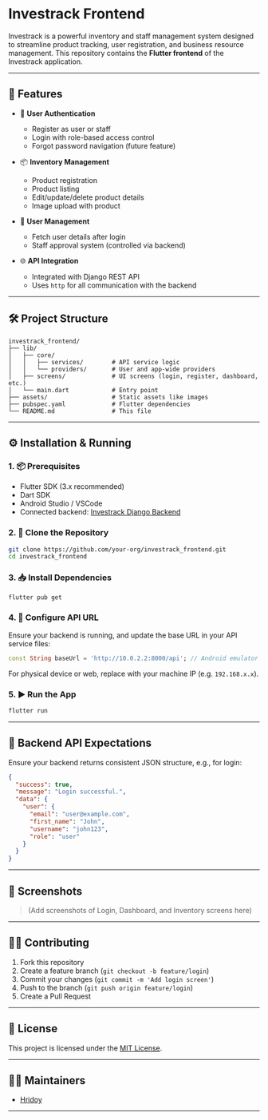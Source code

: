 # Investrack Frontend

Investrack is a powerful inventory and staff management system designed to streamline product tracking, user registration, and business resource management. This repository contains the **Flutter frontend** of the Investrack application.

---

## 🚀 Features

- 🔐 **User Authentication**
  - Register as user or staff
  - Login with role-based access control
  - Forgot password navigation (future feature)

- 📦 **Inventory Management**
  - Product registration
  - Product listing
  - Edit/update/delete product details
  - Image upload with product

- 👥 **User Management**
  - Fetch user details after login
  - Staff approval system (controlled via backend)

- 🌐 **API Integration**
  - Integrated with Django REST API
  - Uses `http` for all communication with the backend

---

## 🛠️ Project Structure

```
investrack_frontend/
├── lib/
│   ├── core/
│   │   ├── services/        # API service logic
│   │   └── providers/       # User and app-wide providers
│   ├── screens/             # UI screens (login, register, dashboard, etc.)
│   └── main.dart            # Entry point
├── assets/                  # Static assets like images
├── pubspec.yaml             # Flutter dependencies
└── README.md                # This file
```

---

## ⚙️ Installation & Running

### 1. 📦 Prerequisites

- Flutter SDK (3.x recommended)
- Dart SDK
- Android Studio / VSCode
- Connected backend: [Investrack Django Backend](https://github.com/your-org/investrack_backend)

### 2. 🧪 Clone the Repository

```bash
git clone https://github.com/your-org/investrack_frontend.git
cd investrack_frontend
```

### 3. 📥 Install Dependencies

```bash
flutter pub get
```

### 4. 🔧 Configure API URL

Ensure your backend is running, and update the base URL in your API service files:

```dart
const String baseUrl = 'http://10.0.2.2:8000/api'; // Android emulator
```

For physical device or web, replace with your machine IP (e.g. `192.168.x.x`).

### 5. ▶️ Run the App

```bash
flutter run
```

---

## 🧪 Backend API Expectations

Ensure your backend returns consistent JSON structure, e.g., for login:

```json
{
  "success": true,
  "message": "Login successful.",
  "data": {
    "user": {
      "email": "user@example.com",
      "first_name": "John",
      "username": "john123",
      "role": "user"
    }
  }
}
```

---

## 📸 Screenshots

> (Add screenshots of Login, Dashboard, and Inventory screens here)

---

## 🙋‍♂️ Contributing

1. Fork this repository
2. Create a feature branch (`git checkout -b feature/login`)
3. Commit your changes (`git commit -m 'Add login screen'`)
4. Push to the branch (`git push origin feature/login`)
5. Create a Pull Request

---

## 📄 License

This project is licensed under the [MIT License](LICENSE).

---

## 👨‍💻 Maintainers

- [Hridoy](https://[github.com/Atik-hridoy])


---
```
